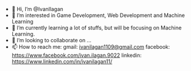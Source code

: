 - 👋 Hi, I’m @IvanIlagan
- 👀 I’m interested in Game Development, Web Development and Machine Learning
- 🌱 I’m currently learning a lot of stuffs, but will be focusing on Machine Learning. 
- 💞️ I’m looking to collaborate on ...
- 📫 How to reach me:
gmail: ivanilagan1109@gmail.com
facebook: https://www.facebook.com/ivan.ilagan.9022
linkedin: https://www.linkedin.com/in/ivanilagan11/

<!---
IvanIlagan/IvanIlagan is a ✨ special ✨ repository because its `README.md` (this file) appears on your GitHub profile.
You can click the Preview link to take a look at your changes.
--->
